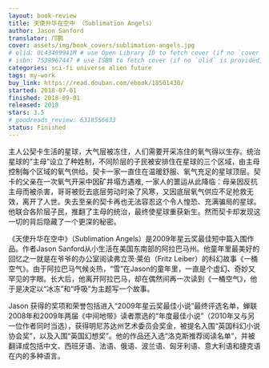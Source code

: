 ```yaml
---
layout: book-review
title: 天使升华在空中 （Sublimation Angels）
author: Jason Sanford
translator: 邝鹏
cover: assets/img/book_covers/sublimation-angels.jpg
# olid: OL43499941M # use Open Library ID to fetch cover (if no `cover` is provided)
# isbn: 7539967447 # use ISBN to fetch cover (if no `olid` is provided, dashes are optional)
categories: sci-fi universe alien future
tags: my-work
buy_link: https://read.douban.com/ebook/18501430/
started: 2018-07-01
finished: 2018-09-01
released: 2018
stars: 3.5
# goodreads_review: 6318556633
status: Finished
---
```


主人公契卡生活的星球，大气层被冻住，人们需要开采冻住的氧气得以生存。统治星球的“主母”设立了种姓制，不同阶层的子民被安排住在星球的三个区域，由主母控制每个区域的氧气供给。契卡一家一直住在温暖舒服、氧气充足的星球顶层。契卡的父亲在一次氧气开采中因矿井塌方遇难, 一家人的噩运从此降临：母亲因反抗主母而被杀害，哥哥被贬去底层劳动时染了风寒，又因底层氧气供应不足抢救无效，离开了人世。失去至亲的契卡再也无法容忍这个令人惶恐、充满骗局的星球。他联合各阶层子民，推翻了主母的统治，最终使星球重获新生。然而契卡却发现这一切的背后隐藏了一个更深的秘密。

《天使升华在空中》（Sublimation Angels）是2009年星云奖最佳短中篇入围作品。作者Jason Sanford从小生活在美国东南部的阿拉巴马州。他童年里最美好的回忆之一就是在爷爷的办公室阅读弗立茨·莱伯（Fritz Leiber）的科幻故事《一桶空气》。由于阿拉巴马气候炎热，“雪”在Jason的童年里，一直是个虚幻、奇妙又罕见的字眼。长大后，他离开阿拉巴马，却在偶然间再一次读到《一桶空气》，他于是决定以“冰冻”和“呼吸”为主题写一个故事。

Jason 获得的奖项和荣誉包括进入“2009年星云奖最佳小说”最终评选名单，蝉联2008年和2009年两届《中间地带》读者票选的“年度最佳小说”（2010年又与另一位作者同时当选），获得明尼苏达州艺术委员会奖金，被提名入围“英国科幻小说协会奖”，以及入围“英国幻想奖”。他的作品还入选“洛克斯推荐阅读名单”，并被翻译成包括中文、西班牙语、法语、俄语、波兰语、匈牙利语、意大利语和捷克语在内的多种语言。